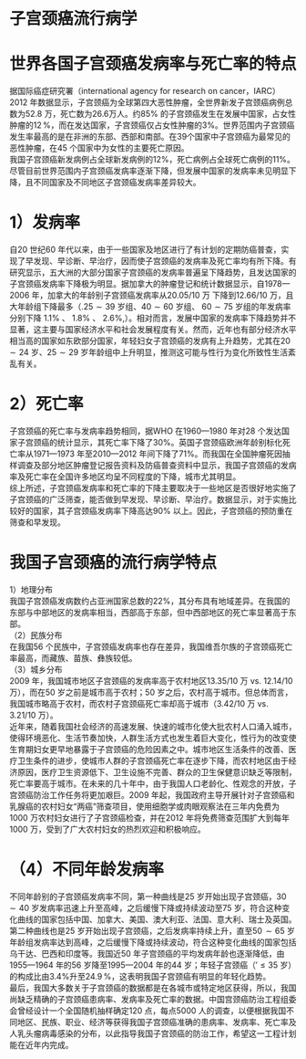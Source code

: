 # 子宫颈癌流行病学  
#  世界各国子宫颈癌发病率与死亡率的特点  
据国际癌症研究署（international agency for research on cancer，IARC）2012 年数据显示，子宫颈癌为全球第四大恶性肿瘤，全世界新发子宫颈癌病例总数为52.8 万，死亡数为26.6万人。约$85\%$ 的子宫颈癌发生在发展中国家，占女性肿瘤的$12\,\%$，而在发达国家，子宫颈癌仅占女性肿瘤的$3\%$。世界范围内子宫颈癌发生率最高的是在非洲的东部、西部和南部。在39个国家中子宫颈癌为最常见的恶性肿瘤，在45 个国家中为女性的主要死亡原因。  
我国子宫颈癌新发病例占全球新发病例的$12\%$，死亡病例占全球死亡病例的$11\%$。尽管目前世界范围内子宫颈癌发病率逐渐下降，但发展中国家的发病率未见明显下降，且不同国家及不同地区子宫颈癌发病率差异较大。  
# 1）发病率  
自20 世纪60 年代以来，由于一些国家及地区进行了有计划的定期防癌普查，实现了早发现、早诊断、早治疗，因而使子宫颈癌的发病率及死亡率均有所下降。有研究显示，五大洲的大部分国家子宫颈癌的发病率普遍呈下降趋势，且发达国家的子宫颈癌发病率下降极为明显。据加拿大的肿瘤登记和统计数据显示，自1978—2006 年，加拿大的年龄别子宫颈癌发病率从20.05/10 万 下降到12.66/10 万，且大年龄组下降最多（$.25\sim39$ 岁组、$40\sim60$  岁组、 $60\sim75$  岁组的年发病率分别下降 $1.1\%$ 、 $1.8\%$ 、 $2.6\%,$）。相对而言，发展中国家的发病率下降趋势并不显著，这主要与国家经济水平和社会发展程度有关。然而，近年也有部分经济水平相当高的国家如东欧部分国家，年轻妇女子宫颈癌的发病有上升趋势，尤其在$20\sim24$ 岁、$25\sim29$ 岁年龄组中上升明显，推测这可能与性行为变化所致性生活紊乱有关。  
# 2）死亡率  
子宫颈癌的死亡率与发病率趋势相同，据WHO 在1960—1980 年对28 个发达国家子宫颈癌的统计显示，其死亡率下降了$30\%$。英国子宫颈癌欧洲年龄别标化死亡率从1971—1973 年至2010—2012 年间下降了$71\%$。而我国在全国肿瘤死因抽样调查及部分地区肿瘤登记报告资料及防癌普查资料中显示，我国子宫颈癌的发病率及死亡率在全国许多地区均呈不同程度的下降，城市尤其明显。  
综上所述，子宫颈癌发病率和死亡率的下降主要取决于一些地区是否很好地实施了子宫颈癌的广泛筛查，能否做到早发现、早诊断、早治疗。数据显示，对于实施比较好的国家，其子宫颈癌发病率下降高达$90\%$ 以上。因此，子宫颈癌的预防重在筛查和早发现。  
#  我国子宫颈癌的流行病学特点  
1）地理分布  
我国子宫颈癌发病数约占亚洲国家总数的$22\%$，其分布具有地域差异。在我国的东部与中部地区的发病率相当，西部高于东部，但中西部地区的死亡率显著高于东部。  
（2）民族分布  
在我国56 个民族中，子宫颈癌发病率也存在差异，我国维吾尔族的子宫颈癌死亡率最高，而藏族、苗族、彝族较低。  
（3）城乡分布  
2009 年，我国城市地区子宫颈癌的发病率高于农村地区13.35/10 万 vs. 12.14/10 万），而在50 岁之前是城市高于农村；50 岁之后，农村高于城市。但总体而言，我国城市略高于农村，而农村子宫颈癌死亡率却高于城市（3.42/10 万 vs. 3.21/10 万）。  
近年来，随着我国社会经济的高速发展、快速的城市化使大批农村人口涌入城市，使得环境恶化、生活节奏加快，人群生活方式也发生着巨大变化，性行为的改变使生育期妇女更早地暴露于子宫颈癌的危险因素之中。城市地区生活条件的改善、医疗卫生条件的进步，使城市人群的子宫颈癌死亡率在逐步下降，而农村地区由于经济原因，医疗卫生资源低下、卫生设施不完善、群众的卫生保健意识缺乏等限制，死亡率要高于城市。在未来的几十年中，由于我国人口老龄化、性观念的开放，子宫颈癌防治工作任务将更加艰巨。2009 年起，我国政府主导开展针对子宫颈癌和乳腺癌的农村妇女“两癌”筛查项目，使用细胞学或肉眼观察法在三年内免费为1000 万农村妇女进行了子宫颈癌检查，并在2012 年将免费筛查范围扩大到每年1000 万，受到了广大农村妇女的热烈欢迎和积极响应。  
# （4）不同年龄发病率  
不同年龄别的子宫颈癌发病率不同，第一种曲线是25 岁开始出现子宫颈癌，$30\sim40$ 岁发病率迅速上升至高峰，之后缓慢下降或持续波动至75 岁，符合这种变化曲线的国家包括中国、加拿大、美国、澳大利亚、法国、意大利、瑞士及英国。第二种曲线也是25 岁开始出现子宫颈癌，之后发病率持续上升，直至$50\!\sim65$ 岁年龄组发病率达到高峰，之后缓慢下降或持续波动，符合这种变化曲线的国家包括乌干达、巴西和印度等。我国近50 年子宫颈癌的平均发病年龄也逐渐降低，由1955—1964 年的56 岁降至1995—2004 年的44 岁；年轻子宫颈癌（$'\leqslant35$ 岁）的构成比由$3.4\%$升至$24.9\,\%$，这表明我国子宫颈癌有明显的年轻化趋势。  
最后，我国大多数关于子宫颈癌的数据都是在各城市或特定地区获得，所以，我国尚缺乏精确的子宫颈癌患病率、发病率及死亡率的数据。中国宫颈癌防治工程组委会曾经设计一个全国随机抽样确定120 点，每点5000 人的调查，以便根据我国不同地区、民族、职业、经济等获得我国子宫颈癌准确的患病率、发病率、死亡率及人乳头瘤病毒感染的分布，以此指导我国子宫颈癌的防治工作，希望这一工程计划能在近年内完成。  
